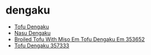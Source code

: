 # dengaku

 * [Tofu Dengaku](../../index/t/tofu-dengaku-357333.json)
 * [Nasu Dengaku](../../index/n/nasu-dengaku.json)
 * [Broiled Tofu With Miso Em Tofu Dengaku Em 353652](../../index/b/broiled-tofu-with-miso-em-tofu-dengaku-em-353652.json)
 * [Tofu Dengaku 357333](../../index/t/tofu-dengaku-357333.json)
